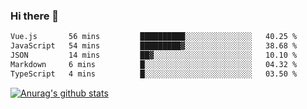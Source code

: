 ### Hi there 👋



<!--
**webB1an/webB1an** is a ✨ _special_ ✨ repository because its `README.md` (this file) appears on your GitHub profile.

Here are some ideas to get you started:

- 🔭 I’m currently working on ...
- 🌱 I’m currently learning ...
- 👯 I’m looking to collaborate on ...
- 🤔 I’m looking for help with ...
- 💬 Ask me about ...
- 📫 How to reach me: ...
- 😄 Pronouns: ...
- ⚡ Fun fact: ...
-->

<!--START_SECTION:waka-->

```txt
Vue.js       56 mins         ██████████░░░░░░░░░░░░░░░   40.25 %
JavaScript   54 mins         █████████▓░░░░░░░░░░░░░░░   38.68 %
JSON         14 mins         ██▓░░░░░░░░░░░░░░░░░░░░░░   10.10 %
Markdown     6 mins          █░░░░░░░░░░░░░░░░░░░░░░░░   04.32 %
TypeScript   4 mins          █░░░░░░░░░░░░░░░░░░░░░░░░   03.50 %
```

<!--END_SECTION:waka-->


[![Anurag's github stats](https://github-readme-stats.vercel.app/api?username=webB1an&show_icons=true&theme=radical)](https://github.com/anuraghazra/github-readme-stats)

